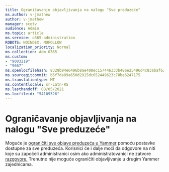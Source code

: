 ```yaml
---
title: Ograničavanje objavljivanja na nalogu "Sve preduzeće"
ms.author: v-jmathew
author: v-jmathew
manager: scotv
audience: Admin
ms.topic: article
ms.service: o365-administration
ROBOTS: NOINDEX, NOFOLLOW
localization_priority: Normal
ms.collection: Adm_O365
ms.custom:
- "9003219"
- "9667"
ms.openlocfilehash: 8329b94e6496b8ae408ec157446333b486e25496d4c83abaf62bd22b9f8a1f3c
ms.sourcegitcommit: b5f7da89a650d2915dc652449623c78be6247175
ms.translationtype: MT
ms.contentlocale: sr-Latn-RS
ms.lasthandoff: 08/05/2021
ms.locfileid: "54109326"
---
```

# <a name="restrict-posting-to-all-company"></a>Ograničavanje objavljivanja na nalogu "Sve preduzeće"

Moguće je [ograničiti sve objave preduzeća u Yammer](https://support.microsoft.com/office/restrict-all-company-posts-in-yammer-3219d2ae-db15-4c9f-9dd2-28559ae39a97) pomoću postavke dostupne za sve preduzeća. Korisnici će i dalje moći da odgovore na niti koje su započeli administranici osim ako administratovanici ne zatvore [razgovore.](https://support.microsoft.com/office/pin-close-and-report-conversations-in-yammer-62a5fbc2-ff1b-4418-9334-d2b4b17062cb) Trenutno nije moguće ograničiti objavljivanje u drugim Yammer zajednicama.
